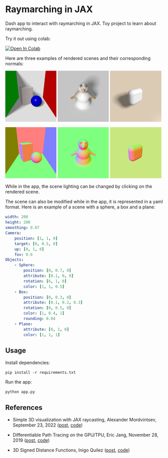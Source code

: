 # Raymarching in JAX

Dash app to interact with raymarching in JAX. Toy project to learn about raymarching.

Try it out using colab:

<a href="https://colab.research.google.com/github/albertaillet/render/blob/main/colab.ipynb" target="_parent"><img src="https://colab.research.google.com/assets/colab-badge.svg" alt="Open In Colab"/></a>

Here are three examples of rendered scenes and their corresponding normals:
<p float="left">
<img src="assets/cornell_box.png" width="32%" title="Cornell_box">
<img src="assets/snowman.png" width="32%" title="A strange snowman">
<img src="assets/airpods.png" width="32%" title="Spheres">
</p>
<p float="left">
<img src="assets/cornell_box_normals.png" width="32%" title="A strange snowman">
<img src="assets/snowman_normals.png" width="32%" title="Spheres">
<img src="assets/airpods_normals.png" width="32%" title="A strange snowman">
</p>

While in the app, the scene lighting can be changed by clicking on the rendered scene.

The scene can also be modified while in the app, it is represented in a yaml format. Here is an example of a scene with a sphere, a box and a plane:

```yaml
width: 200
height: 200
smoothing: 0.07
Camera:
    position: [1, 1, 0]
    target: [0, 0.5, 0]
    up: [0, 1, 0]
    fov: 0.6
Objects:
    - Sphere:
        position: [0, 0.7, 0]
        attribute: [0.1, 0, 0]
        rotation: [6, 1, 0]
        color: [1, 1, 0.5]
    - Box:
        position: [0, 0.3, 0]
        attribute: [0.1, 0.2, 0.3]
        rotation: [0, 0.5, 0]
        color: [1, 0.4, 1]
        rounding: 0.04
    - Plane:
        attribute: [0, 1, 0]
        color: [1, 1, 1]
```

## Usage

Install dependencies:

```
pip install -r requirements.txt
```

Run the app:

```
python app.py
```

## References

- Simple 3D visualization with JAX raycasting, Alexander Mordvintsev, September 23, 2022 ([post](
    https://google-research.github.io/self-organising-systems/2022/jax-raycast/), [code](https://github.com/google-research/self-organising-systems/blob/master/notebooks/jax_raycast.ipynb))

- Differentiable Path Tracing on the GPU/TPU, Eric Jang, November 28, 2019 ([post](
    https://blog.evjang.com/2019/11/jaxpt.html), [code](
        https://github.com/ericjang/pt-jax))

- 3D Signed Distance Functions, Inigo Quilez ([post](
    https://iquilezles.org/articles/distfunctions/), [code](
        https://www.shadertoy.com/view/Xds3zN))
